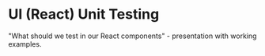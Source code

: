 # UI (React) Unit Testing
"What should we test in our React components"  - presentation with working examples.
